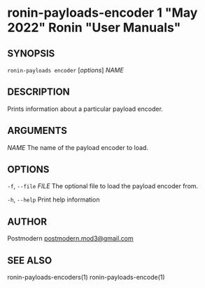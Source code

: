 # ronin-payloads-encoder 1 "May 2022" Ronin "User Manuals"

## SYNOPSIS

`ronin-payloads encoder` [*options*] *NAME*

## DESCRIPTION

Prints information about a particular payload encoder.

## ARGUMENTS

*NAME*
  The name of the payload encoder to load.

## OPTIONS

`-f`, `--file` *FILE*
  The optional file to load the payload encoder from.

`-h`, `--help`
  Print help information

## AUTHOR

Postmodern <postmodern.mod3@gmail.com>

## SEE ALSO

ronin-payloads-encoders(1) ronin-payloads-encode(1)
